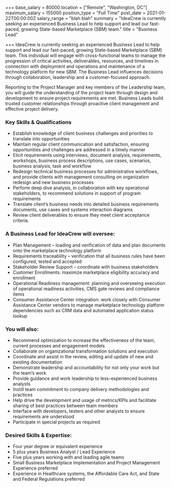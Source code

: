 +++
base_salary = 80000
location = ["Remote", "Washington, DC"]
maximum_salary = 155000
position_type = "Full Time"
post_date = 2021-01-22T00:00:00Z
salary_range = "blah blah"
summary = "IdeaCrew is currently seeking an experienced Business Lead to help support and lead our fast-paced, growing State-based Marketplace (SBM) team."
title = "Business Lead"

+++
IdeaCrew is currently seeking an experienced Business Lead to help support and lead our fast-paced, growing State-based Marketplace (SBM) team. This individual will engage with cross-functional teams to manage the progression of critical activities, deliverables, resources, and timelines in connection with deployment and operations and maintenance of a technology platform for new SBM. The Business Lead influences decisions through collaboration, leadership and a customer-focused approach.

Reporting to the Project Manager and key members of the Leadership team, you will guide the understanding of the project team through design and development to ensure project requirements are met. Business Leads build trusted customer relationships through proactive client management and effective project delivery.

### Key Skills & Qualifications
- Establish knowledge of client business challenges and priorities to translate into opportunities
- Maintain regular client communication and satisfaction, ensuring opportunities and challenges are addressed in a timely manner
- Elicit requirements using interviews, document analysis, requirements, workshops, business process descriptions, use cases, scenarios, business analysis, task and workflow
- Redesign technical business processes for administrative workflows, and provide clients with management consulting on organization redesign and new business processes
- Perform deep dive analysis, in collaboration with key operational stakeholders, to recommend solutions in support of program requirements
- Translate client’s business needs into detailed business requirements documents, use cases and systems interaction diagrams
- Review client deliverables to ensure they meet client acceptance criteria.

### A Business Lead for IdeaCrew will oversee: 
- Plan Management – loading and verification of data and plan documents onto the marketplace technology platform
- Requirements traceability – verification that all business rules have been configured, tested and accepted
- Stakeholder Review Support – coordinate with business stakeholders
- Customer Enrollments: maximize marketplace eligibility accuracy and enrollment
- Operational Readiness management: planning and overseeing execution of operational readiness activities, CMS gate reviews and compliance items
- Consumer Assistance Center integration: work closely with Consumer Assistance Center vendors to manage marketplace technology platform dependencies such as CRM data and automated application status lookup

### You will also:
- Recommend optimization to increase the effectiveness of the team, current processes and engagement models
- Collaborate on organizational transformation solutions and execution
- Coordinate and assist in the review, editing and update of new and existing documentation 
- Demonstrate leadership and accountability for not only your work but the team’s work
- Provide guidance and work leadership to less-experienced business analysts
- Instill team commitment to company delivery methodologies and practices
- Help drive the development and usage of metrics/KPIs and facilitate sharing of best practices between team members
- Interface with developers, testers and other analysts to ensure requirements are understood
- Participate in special projects as required

### Desired Skills & Expertise:
- Four year degree or equivalent experience
- 5 plus years Business Analyst / Lead Experience
- Five plus years working with and leading agile teams
- Small Business Marketplace Implementation and Project Management Experience preferred
- Experience in Healthcare systems, the Affordable Care Act, and State and Federal Regulations preferred
